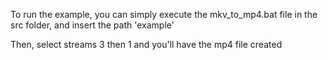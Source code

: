 To run the example, you can simply execute the mkv_to_mp4.bat file in the src folder, and insert the path 'example'

Then, select streams 3 then 1 and you'll have the mp4 file created 